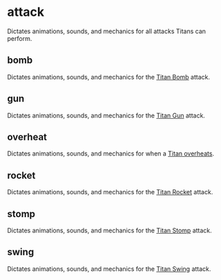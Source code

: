 # attack
Dictates animations, sounds, and mechanics for all attacks Titans can perform.

## bomb
Dictates animations, sounds, and mechanics for the [Titan Bomb](https://youtu.be/w__ZYTk8YhQ) attack.

## gun
Dictates animations, sounds, and mechanics for the [Titan Gun](https://youtu.be/ojurnP1LjBs) attack.

## overheat
Dictates animations, sounds, and mechanics for when a [Titan overheats](https://youtu.be/zMrFc65cWEM).

## rocket
Dictates animations, sounds, and mechanics for the [Titan Rocket](https://youtu.be/o1RXykXP7bQ) attack.

## stomp
Dictates animations, sounds, and mechanics for the [Titan Stomp](https://youtu.be/HPpaXGDM90A) attack.

## swing
Dictates animations, sounds, and mechanics for the [Titan Swing](https://youtu.be/CvGWfPPShxw) attack.
